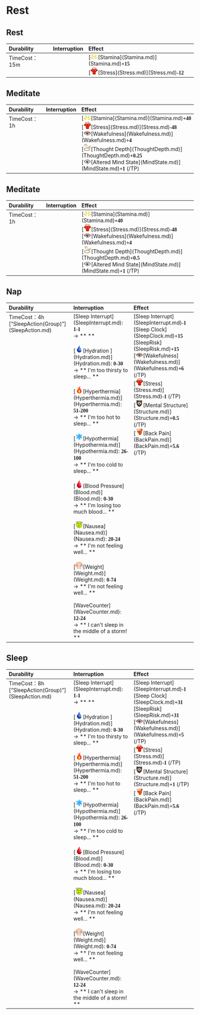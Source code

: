 # Rest  
## Rest  
<table class="table table-bordered" data-toggle="table"  ><thead style=""><tr ><th  style="text-align:left;vertical-align:top;"  >Durability</th><th  style="text-align:left;vertical-align:top;"  data-sortable="true"  >Interruption</th><th  style="text-align:left;vertical-align:top;"  >Effect</th></tr></thead><tr ><td  style="text-align:left;vertical-align:top;"  >TimeCost：<font data-toggle="tooltip" data-placement="top" title="1TP">15m</font></td><td  style="text-align:left;vertical-align:top;"  ></td><td  style="text-align:left;vertical-align:top;"  >[<div style="width:20px;display:inline-block;text-align:center"><img decoding="async" src="Sprite/Tired.png" href="a.md" style="max-width:20px;max-height:20px;"></div>[Stamina](Stamina.md)](Stamina.md)<span style="font-family:ui-monospace"><b>+15</b></span><br>[<div style="width:20px;display:inline-block;text-align:center"><img decoding="async" src="Sprite/Stress.png" href="a.md" style="max-width:20px;max-height:20px;"></div>[Stress](Stress.md)](Stress.md)<span style="font-family:ui-monospace"><b>-12</b></span></td></tr></tbody></table>  
  
## Meditate  
<table class="table table-bordered" data-toggle="table"  ><thead style=""><tr ><th  style="text-align:left;vertical-align:top;"  >Durability</th><th  style="text-align:left;vertical-align:top;"  data-sortable="true"  >Interruption</th><th  style="text-align:left;vertical-align:top;"  >Effect</th></tr></thead><tr ><td  style="text-align:left;vertical-align:top;"  >TimeCost：<font data-toggle="tooltip" data-placement="top" title="4TP">1h</font></td><td  style="text-align:left;vertical-align:top;"  ></td><td  style="text-align:left;vertical-align:top;"  >[<div style="width:20px;display:inline-block;text-align:center"><img decoding="async" src="Sprite/Tired.png" href="a.md" style="max-width:20px;max-height:20px;"></div>[Stamina](Stamina.md)](Stamina.md)<span style="font-family:ui-monospace"><b>+40</b></span><br>[<div style="width:20px;display:inline-block;text-align:center"><img decoding="async" src="Sprite/Stress.png" href="a.md" style="max-width:20px;max-height:20px;"></div>[Stress](Stress.md)](Stress.md)<span style="font-family:ui-monospace"><b>-48</b></span><br>[<div style="width:20px;display:inline-block;text-align:center"><img decoding="async" src="Sprite/Sleepy.png" href="a.md" style="max-width:20px;max-height:20px;"></div>[Wakefulness](Wakefulness.md)](Wakefulness.md)<span style="font-family:ui-monospace"><b>+4</b></span><br>[<div style="width:20px;display:inline-block;text-align:center"><img decoding="async" src="Sprite/Sling.png" href="a.md" style="max-width:20px;max-height:20px;"></div>[Thought Depth](ThoughtDepth.md)](ThoughtDepth.md)<span style="font-family:ui-monospace"><b>+0.25</b></span><br>[<div style="width:20px;display:inline-block;text-align:center"><img decoding="async" src="Sprite/MindState.png" href="a.md" style="max-width:20px;max-height:20px;"></div>[Altered Mind State](MindState.md)](MindState.md)<span style="font-family:ui-monospace"><b>+1</b></span> (/TP)</td></tr></tbody></table>  
  
## Meditate  
<table class="table table-bordered" data-toggle="table"  ><thead style=""><tr ><th  style="text-align:left;vertical-align:top;"  >Durability</th><th  style="text-align:left;vertical-align:top;"  data-sortable="true"  >Interruption</th><th  style="text-align:left;vertical-align:top;"  >Effect</th></tr></thead><tr ><td  style="text-align:left;vertical-align:top;"  >TimeCost：<font data-toggle="tooltip" data-placement="top" title="4TP">1h</font></td><td  style="text-align:left;vertical-align:top;"  ></td><td  style="text-align:left;vertical-align:top;"  >[<div style="width:20px;display:inline-block;text-align:center"><img decoding="async" src="Sprite/Tired.png" href="a.md" style="max-width:20px;max-height:20px;"></div>[Stamina](Stamina.md)](Stamina.md)<span style="font-family:ui-monospace"><b>+40</b></span><br>[<div style="width:20px;display:inline-block;text-align:center"><img decoding="async" src="Sprite/Stress.png" href="a.md" style="max-width:20px;max-height:20px;"></div>[Stress](Stress.md)](Stress.md)<span style="font-family:ui-monospace"><b>-48</b></span><br>[<div style="width:20px;display:inline-block;text-align:center"><img decoding="async" src="Sprite/Sleepy.png" href="a.md" style="max-width:20px;max-height:20px;"></div>[Wakefulness](Wakefulness.md)](Wakefulness.md)<span style="font-family:ui-monospace"><b>+4</b></span><br>[<div style="width:20px;display:inline-block;text-align:center"><img decoding="async" src="Sprite/Sling.png" href="a.md" style="max-width:20px;max-height:20px;"></div>[Thought Depth](ThoughtDepth.md)](ThoughtDepth.md)<span style="font-family:ui-monospace"><b>+0.5</b></span><br>[<div style="width:20px;display:inline-block;text-align:center"><img decoding="async" src="Sprite/MindState.png" href="a.md" style="max-width:20px;max-height:20px;"></div>[Altered Mind State](MindState.md)](MindState.md)<span style="font-family:ui-monospace"><b>+1</b></span> (/TP)</td></tr></tbody></table>  
  
## Nap  
<table class="table table-bordered" data-toggle="table"  ><thead style=""><tr ><th  style="text-align:left;vertical-align:top;"  >Durability</th><th  style="text-align:left;vertical-align:top;"  >Interruption</th><th  style="text-align:left;vertical-align:top;"  >Effect</th></tr></thead><tr ><td  style="text-align:left;vertical-align:top;"  >TimeCost：<font data-toggle="tooltip" data-placement="top" title="16TP">4h</font><br>[“SleepAction(Group)”](SleepAction.md)</td><td  style="text-align:left;vertical-align:top;"  >[Sleep Interrupt](SleepInterrupt.md): <span style="font-family:ui-monospace"><b>1-1</b></span><br>→ **  **<br><br>[<div style="width:20px;display:inline-block;text-align:center"><img decoding="async" src="Sprite/Thirst.png" href="a.md" style="max-width:20px;max-height:20px;"></div>[Hydration ](Hydration.md)](Hydration.md): <span style="font-family:ui-monospace"><b>0-30</b></span><br>→ ** I'm too thirsty to sleep... **<br><br>[<div style="width:20px;display:inline-block;text-align:center"><img decoding="async" src="Sprite/Flame.png" href="a.md" style="max-width:20px;max-height:20px;"></div>[Hyperthermia](Hyperthermia.md)](Hyperthermia.md): <span style="font-family:ui-monospace"><b>51-200</b></span><br>→ ** I'm too hot to sleep... **<br><br>[<div style="width:20px;display:inline-block;text-align:center"><img decoding="async" src="Sprite/Snowflake.png" href="a.md" style="max-width:20px;max-height:20px;"></div>[Hypothermia](Hypothermia.md)](Hypothermia.md): <span style="font-family:ui-monospace"><b>26-100</b></span><br>→ ** I'm too cold to sleep... **<br><br>[<div style="width:20px;display:inline-block;text-align:center"><img decoding="async" src="Sprite/BloodPressure.png" href="a.md" style="max-width:20px;max-height:20px;"></div>[Blood Pressure](Blood.md)](Blood.md): <span style="font-family:ui-monospace"><b>0-30</b></span><br>→ ** I'm losing too much blood... **<br><br>[<div style="width:20px;display:inline-block;text-align:center"><img decoding="async" src="Sprite/Dizzy.png" href="a.md" style="max-width:20px;max-height:20px;"></div>[Nausea](Nausea.md)](Nausea.md): <span style="font-family:ui-monospace"><b>20-24</b></span><br>→ ** I'm not feeling well... **<br><br>[<div style="width:20px;display:inline-block;text-align:center"><img decoding="async" src="Sprite/WeightNormal.png" href="a.md" style="max-width:20px;max-height:20px;"></div>[Weight](Weight.md)](Weight.md): <span style="font-family:ui-monospace"><b>0-74</b></span><br>→ ** I'm not feeling well... **<br><br>[WaveCounter](WaveCounter.md): <span style="font-family:ui-monospace"><b>12-24</b></span><br>→ ** I can't sleep in the middle of a storm! **</td><td  style="text-align:left;vertical-align:top;"  >[Sleep Interrupt](SleepInterrupt.md)<span style="font-family:ui-monospace"><b>-1</b></span><br>[Sleep Clock](SleepClock.md)<span style="font-family:ui-monospace"><b>+15</b></span><br>[SleepRisk](SleepRisk.md)<span style="font-family:ui-monospace"><b>+15</b></span><br>[<div style="width:20px;display:inline-block;text-align:center"><img decoding="async" src="Sprite/Sleepy.png" href="a.md" style="max-width:20px;max-height:20px;"></div>[Wakefulness](Wakefulness.md)](Wakefulness.md)<span style="font-family:ui-monospace"><b>+6</b></span> (/TP)<br>[<div style="width:20px;display:inline-block;text-align:center"><img decoding="async" src="Sprite/Stress.png" href="a.md" style="max-width:20px;max-height:20px;"></div>[Stress](Stress.md)](Stress.md)<span style="font-family:ui-monospace"><b>-1</b></span> (/TP)<br>[<div style="width:20px;display:inline-block;text-align:center"><img decoding="async" src="Sprite/Structure.png" href="a.md" style="max-width:20px;max-height:20px;"></div>[Mental Structure](Structure.md)](Structure.md)<span style="font-family:ui-monospace"><b>+0.5</b></span> (/TP)<br>[<div style="width:20px;display:inline-block;text-align:center"><img decoding="async" src="Sprite/Backpain.png" href="a.md" style="max-width:20px;max-height:20px;"></div>[Back Pain](BackPain.md)](BackPain.md)<span style="font-family:ui-monospace"><b>+5.6</b></span> (/TP)</td></tr></tbody></table>  
  
## Sleep  
<table class="table table-bordered" data-toggle="table"  ><thead style=""><tr ><th  style="text-align:left;vertical-align:top;"  >Durability</th><th  style="text-align:left;vertical-align:top;"  >Interruption</th><th  style="text-align:left;vertical-align:top;"  >Effect</th></tr></thead><tr ><td  style="text-align:left;vertical-align:top;"  >TimeCost：<font data-toggle="tooltip" data-placement="top" title="32TP">8h</font><br>[“SleepAction(Group)”](SleepAction.md)</td><td  style="text-align:left;vertical-align:top;"  >[Sleep Interrupt](SleepInterrupt.md): <span style="font-family:ui-monospace"><b>1-1</b></span><br>→ **  **<br><br>[<div style="width:20px;display:inline-block;text-align:center"><img decoding="async" src="Sprite/Thirst.png" href="a.md" style="max-width:20px;max-height:20px;"></div>[Hydration ](Hydration.md)](Hydration.md): <span style="font-family:ui-monospace"><b>0-30</b></span><br>→ ** I'm too thirsty to sleep... **<br><br>[<div style="width:20px;display:inline-block;text-align:center"><img decoding="async" src="Sprite/Flame.png" href="a.md" style="max-width:20px;max-height:20px;"></div>[Hyperthermia](Hyperthermia.md)](Hyperthermia.md): <span style="font-family:ui-monospace"><b>51-200</b></span><br>→ ** I'm too hot to sleep... **<br><br>[<div style="width:20px;display:inline-block;text-align:center"><img decoding="async" src="Sprite/Snowflake.png" href="a.md" style="max-width:20px;max-height:20px;"></div>[Hypothermia](Hypothermia.md)](Hypothermia.md): <span style="font-family:ui-monospace"><b>26-100</b></span><br>→ ** I'm too cold to sleep... **<br><br>[<div style="width:20px;display:inline-block;text-align:center"><img decoding="async" src="Sprite/BloodPressure.png" href="a.md" style="max-width:20px;max-height:20px;"></div>[Blood Pressure](Blood.md)](Blood.md): <span style="font-family:ui-monospace"><b>0-30</b></span><br>→ ** I'm losing too much blood... **<br><br>[<div style="width:20px;display:inline-block;text-align:center"><img decoding="async" src="Sprite/Dizzy.png" href="a.md" style="max-width:20px;max-height:20px;"></div>[Nausea](Nausea.md)](Nausea.md): <span style="font-family:ui-monospace"><b>20-24</b></span><br>→ ** I'm not feeling well... **<br><br>[<div style="width:20px;display:inline-block;text-align:center"><img decoding="async" src="Sprite/WeightNormal.png" href="a.md" style="max-width:20px;max-height:20px;"></div>[Weight](Weight.md)](Weight.md): <span style="font-family:ui-monospace"><b>0-74</b></span><br>→ ** I'm not feeling well... **<br><br>[WaveCounter](WaveCounter.md): <span style="font-family:ui-monospace"><b>12-24</b></span><br>→ ** I can't sleep in the middle of a storm! **</td><td  style="text-align:left;vertical-align:top;"  >[Sleep Interrupt](SleepInterrupt.md)<span style="font-family:ui-monospace"><b>-1</b></span><br>[Sleep Clock](SleepClock.md)<span style="font-family:ui-monospace"><b>+31</b></span><br>[SleepRisk](SleepRisk.md)<span style="font-family:ui-monospace"><b>+31</b></span><br>[<div style="width:20px;display:inline-block;text-align:center"><img decoding="async" src="Sprite/Sleepy.png" href="a.md" style="max-width:20px;max-height:20px;"></div>[Wakefulness](Wakefulness.md)](Wakefulness.md)<span style="font-family:ui-monospace"><b>+5</b></span> (/TP)<br>[<div style="width:20px;display:inline-block;text-align:center"><img decoding="async" src="Sprite/Stress.png" href="a.md" style="max-width:20px;max-height:20px;"></div>[Stress](Stress.md)](Stress.md)<span style="font-family:ui-monospace"><b>-1</b></span> (/TP)<br>[<div style="width:20px;display:inline-block;text-align:center"><img decoding="async" src="Sprite/Structure.png" href="a.md" style="max-width:20px;max-height:20px;"></div>[Mental Structure](Structure.md)](Structure.md)<span style="font-family:ui-monospace"><b>+1</b></span> (/TP)<br>[<div style="width:20px;display:inline-block;text-align:center"><img decoding="async" src="Sprite/Backpain.png" href="a.md" style="max-width:20px;max-height:20px;"></div>[Back Pain](BackPain.md)](BackPain.md)<span style="font-family:ui-monospace"><b>+5.6</b></span> (/TP)</td></tr></tbody></table>  
  


<script>document.title="Rest - Card Survival Wiki";</script>